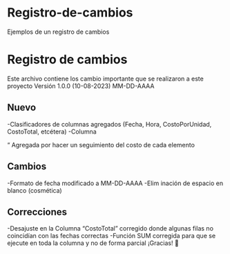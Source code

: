 # Registro-de-cambios
Ejemplos de un registro de cambios 

# Registro de cambios
Este archivo contiene los cambio importante que se realizaron a este proyecto
Versión 1.0.0 (10-08-2023) MM-DD-AAAA

## Nuevo
-Clasificadores de columnas agregados (Fecha, Hora, CostoPorUnidad, CostoTotal, etcétera)
-Columna

“
Agregada por hacer un seguimiento del costo de cada elemento
## Cambios
-Formato de fecha modificado a MM-DD-AAAA
-Elim
inación de espacio en blanco (cosmética) 

## Correcciones
-Desajuste en la Columna “CostoTotal” corregido donde algunas filas no coincidían con las fechas correctas
-Función SUM corregida para que se ejecute en toda la columna y no de forma parcial
¡Gracias!
👋
